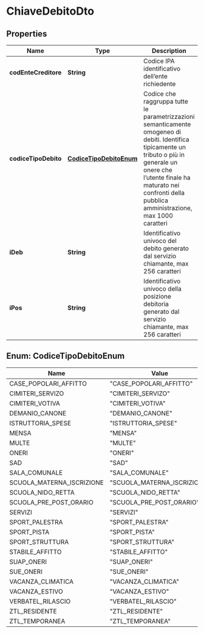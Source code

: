 
# ChiaveDebitoDto

## Properties
Name | Type | Description | Notes
------------ | ------------- | ------------- | -------------
**codEnteCreditore** | **String** | Codice IPA identificativo dell’ente richiedente | 
**codiceTipoDebito** | [**CodiceTipoDebitoEnum**](#CodiceTipoDebitoEnum) | Codice che raggruppa tutte le parametrizzazioni semanticamente omogeneo di debiti. Identifica tipicamente un tributo o più in generale un onere che l’utente finale ha maturato nei confronti della pubblica amministrazione, max 1000 caratteri | 
**iDeb** | **String** | Identificativo univoco del debito generato dal servizio chiamante, max 256 caratteri | 
**iPos** | **String** | Identificativo univoco della posizione debitoria generato dal servizio chiamante, max 256 caratteri | 


<a name="CodiceTipoDebitoEnum"></a>
## Enum: CodiceTipoDebitoEnum
Name | Value
---- | -----
CASE_POPOLARI_AFFITTO | &quot;CASE_POPOLARI_AFFITTO&quot;
CIMITERI_SERVIZO | &quot;CIMITERI_SERVIZO&quot;
CIMITERI_VOTIVA | &quot;CIMITERI_VOTIVA&quot;
DEMANIO_CANONE | &quot;DEMANIO_CANONE&quot;
ISTRUTTORIA_SPESE | &quot;ISTRUTTORIA_SPESE&quot;
MENSA | &quot;MENSA&quot;
MULTE | &quot;MULTE&quot;
ONERI | &quot;ONERI&quot;
SAD | &quot;SAD&quot;
SALA_COMUNALE | &quot;SALA_COMUNALE&quot;
SCUOLA_MATERNA_ISCRIZIONE | &quot;SCUOLA_MATERNA_ISCRIZIONE&quot;
SCUOLA_NIDO_RETTA | &quot;SCUOLA_NIDO_RETTA&quot;
SCUOLA_PRE_POST_ORARIO | &quot;SCUOLA_PRE_POST_ORARIO&quot;
SERVIZI | &quot;SERVIZI&quot;
SPORT_PALESTRA | &quot;SPORT_PALESTRA&quot;
SPORT_PISTA | &quot;SPORT_PISTA&quot;
SPORT_STRUTTURA | &quot;SPORT_STRUTTURA&quot;
STABILE_AFFITTO | &quot;STABILE_AFFITTO&quot;
SUAP_ONERI | &quot;SUAP_ONERI&quot;
SUE_ONERI | &quot;SUE_ONERI&quot;
VACANZA_CLIMATICA | &quot;VACANZA_CLIMATICA&quot;
VACANZA_ESTIVO | &quot;VACANZA_ESTIVO&quot;
VERBATEL_RILASCIO | &quot;VERBATEL_RILASCIO&quot;
ZTL_RESIDENTE | &quot;ZTL_RESIDENTE&quot;
ZTL_TEMPORANEA | &quot;ZTL_TEMPORANEA&quot;



